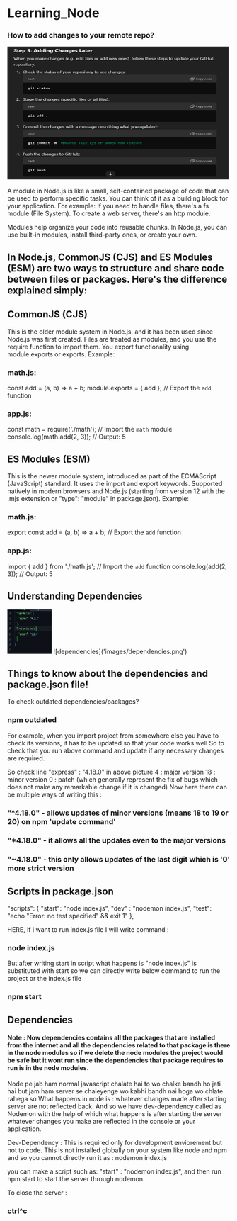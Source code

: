 # Learning_Node

### How to add changes to your remote repo?
<img src="images/How to add changes to remote repo.png" alt="My Image" width="500" height="300">
<!-- ![Steps to Add changes to your remote repo](images\How to add changes to remote repo.png) -->

A module in Node.js is like a small, self-contained package of code that can be used to perform specific tasks. You can think of it as a building block for your application.
For example:
If you need to handle files, there's a fs module (File System).
To create a web server, there's an http module.

Modules help organize your code into reusable chunks. In Node.js, you can use built-in modules, install third-party ones, or create your own.

## In Node.js, CommonJS (CJS) and ES Modules (ESM) are two ways to structure and share code between files or packages. Here's the difference explained simply:

## CommonJS (CJS)
This is the older module system in Node.js, and it has been used since Node.js was first created.
Files are treated as modules, and you use the require function to import them.
You export functionality using module.exports or exports.
Example:
### math.js:
const add = (a, b) => a + b;
module.exports = { add }; // Export the `add` function

### app.js:
const math = require('./math'); // Import the `math` module
console.log(math.add(2, 3)); // Output: 5

## ES Modules (ESM) 
This is the newer module system, introduced as part of the ECMAScript (JavaScript) standard.
It uses the import and export keywords.
Supported natively in modern browsers and Node.js (starting from version 12 with the .mjs extension or "type": "module" in package.json).
Example:
### math.js:
export const add = (a, b) => a + b; // Export the `add` function

### app.js:
import { add } from './math.js'; // Import the `add` function
console.log(add(2, 3)); // Output: 5

## Understanding Dependencies
<img src="images/dependencies.png" alt="My Image" width="100" height="100">
![dependencies]('images/dependencies.png')

## Things to know about the dependencies and package.json file!
To check outdated dependencies/packages?
### npm outdated
For example, when you import project from somewhere else you have to check its versions, it has to be updated so that your code works well
So to check that you run above command and update if any necessary changes are required.

So check line  "express" : "4.18.0" in above picture
4 : major version
18 : minor version
0 : patch (which generally represent the fix of bugs which does not make any remarkable change if it is changed)
Now here there can be multiple ways of writing this :
### "^4.18.0" - allows updates of minor versions (means 18 to 19 or 20) on npm 'update command'
### "*4.18.0" - it allows all the updates even to the major versions
### "~4.18.0" - this only allows updates of the last digit which is '0' more strict version 

## Scripts in package.json
"scripts": {
    "start": "node index.js",
    "dev" : "nodemon index.js",
    "test": "echo \"Error: no test specified\" && exit 1"
  },

  HERE, if i want to run index.js file 
  I will write command :
  ### node index.js

  But after writing start in script what happens is "node index.js" is substituted with start so we can directly write below command to run the project or the index.js file
  ### npm start 

  ## Dependencies

  #### Note : Now dependencies contains all the packages that are installed from the internet and all the dependencies related to that package is there in the node modules so if we delete the node modules the project would be safe but it wont run since the dependencies that package requires to run is in the node modules.

  
  Node pe jab ham normal javascript chalate hai to wo chalke bandh ho jati hai but jam ham server se chaleyenge wo kabhi bandh nai hoga wo chlate rahega so 
  What happens in node is :
  whatever changes made after starting server are not reflected back.
  And so we have dev-dependency called as Nodemon with the help of which what happens is after starting the server whatever changes you make are reflected in the console or your application.

  Dev-Dependency :
  This is required only for development enviorement but not to code.
  This is not installed globally on your system like node and npm and so you cannot directly run it as :
  nodemon index.js

  you can make a script such as:
  "start" : "nodemon index.js",
  and then run :
  npm start to start the server through nodemon.

  To close the server :
  ### ctrl^c


